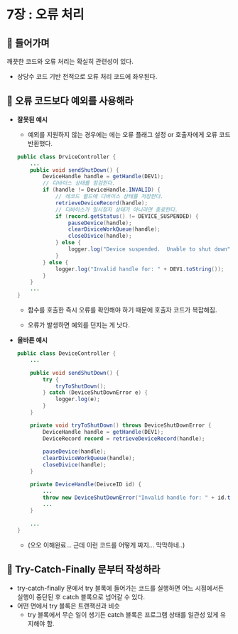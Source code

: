 # 7장 : 오류 처리
## 📌 들어가며

깨끗한 코드와 오류 처리는 확실히 관련성이 있다.

- 상당수 코드 기반 전적으로 오류 처리 코드에 좌우된다.

## 📌 오류 코드보다 예외를 사용해라
- **잘못된 예시**
    - 예외를 지원하지 않는 경우에는 에는 오류 플래그 설정 or 호출자에게 오류 코드 반환했다.
    
    ```java
    public class DrviceController {
    	...
    	public void sendShutDown() {
    		DeviceHandle handle = getHandle(DEV1);
    		// 디바이스 상태를 점검한다.
    		if (handle != DeviceHandle.INVALID) {
    			// 레코드 필드에 디바이스 상태를 저장한다.
    			retrieveDeviceRecord(handle);
    			// 디바이스가 일시정지 상태가 아니라면 종료한다.
    			if (record.getStatus() != DEVICE_SUSPENDED) {
    				pauseDevice(handle);
    				clearDiviceWorkQueue(handle);
    				closeDivice(handle);
    			} else {
    				logger.log("Device suspended.  Unable to shut down");
    			}
    		} else {
    			logger.log("Invalid handle for: " + DEV1.toString());
    		}
    	}
    	...
    }
    ```
    
    - 함수를 호출한 즉시 오류를 확인해야 하기 때문에 호출자 코드가 복잡해짐.


    - 오류가 발생하면 예외를 던지는 게 낫다.
- **올바른 예시**
    
    ```java
    public class DeviceController {
    	...
    
    	public void sendShutDown() {
    		try {
    			tryToShutDown();
    		} catch (DeviceShutDownError e) {
    			logger.log(e);
    		}
    	}
    
    	private void tryToShutDown() throws DeviceShutDownError {
    		DeviceHandle handle = getHandle(DEV1);
    		DeviceRecord record = retrieveDeviceRecord(handle);
    		
    		pauseDevice(handle);
    		clearDiviceWorkQueue(handle);
    		closeDivice(handle);
    	}
    
    	private DeviceHandle(DeivceID id) {
    		...
    		throw new DeviceShutDownError("Invalid handle for: " + id.toString());
    		...
    	}
    	
    	...
    }
    ```
    
    - (오오 이해완료… 근데 이런 코드를 어떻게 짜지… 막막하네..)

## 📌 Try-Catch-Finally 문부터 작성하라
- try-catch-finally 문에서 try 블록에 들어가는 코드를 실행하면 어느 시점에서든 실행이 중단된 후 catch 블록으로 넘어갈 수 있다.
- 어떤 면에서 try 블록은 트랜잭션과 비슷
    - try 블록에서 무슨 일이 생기든 catch 블록은 프로그램 상태를 일관성 있게 유지해야 함.